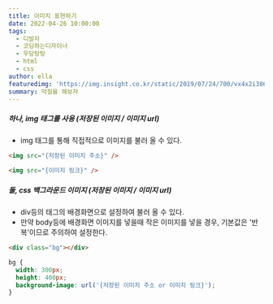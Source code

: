 ```yaml
---
title: 이미지 표현하기
date: 2022-04-26 10:00:00
tags:
  - 디발자
  - 코딩하는디자이너
  - 우당탕탕
  - html
  - css
author: ella
featuredimg: 'https://img.insight.co.kr/static/2019/07/24/700/vx4x2i3868u950f28372.jpg'
summary: 덕질을 해보자
---
```


##### 하나, img 태그를 사용 (저장된 이미지 / 이미지 url)

- img 태그를 통해 직접적으로 이미지를 불러 올 수 있다.

```html
<img src="{저장된 이미지 주소}" />

<img src="{이미지 링크}" />
```

##### 둘, css 백그라운드 이미지 (저장된 이미지 / 이미지 url)

- div등의 태그의 배경화면으로 설정하여 불러 올 수 있다.
- 만약 body등에 배경화면 이미지를 넣을때 작은 이미지를 넣을 경우, 기본값은 '반복'이므로 주의하여 설정한다.

```html
<div class="bg"></div>
```

```css
bg {
  width: 300px;
  height: 400px;
  background-image: url('{저장된 이미지 주소 or 이미지 링크}');
}
```
